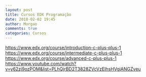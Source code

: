 ```yaml
---
layout: post
title: Cursos EDX Programação
date: 2018-02-02 19:45
author: Morgao
comments: true
categories: Cursos
---
```





https://www.edx.org/course/introduction-c-plus-plus-1
https://www.edx.org/course/intermediate-c-plus-plus-1
https://www.edx.org/course/advanced-c-plus-plus-1
https://www.youtube.com/watch?v=y62zj9ozPOM&list=PLhQjrBD2T3828ZVcVzEIhsHVgjANGZveu